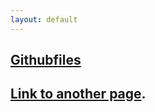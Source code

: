 ```yaml
---
layout: default
---
```

[Githubfiles](https://github.com/forgeproject/forgeproject.github.io/tree/main)
---
[Link to another page](./another-page.html).
---

